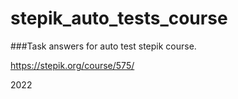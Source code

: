 # stepik_auto_tests_course

###Task answers for auto test stepik course.

https://stepik.org/course/575/

2022
